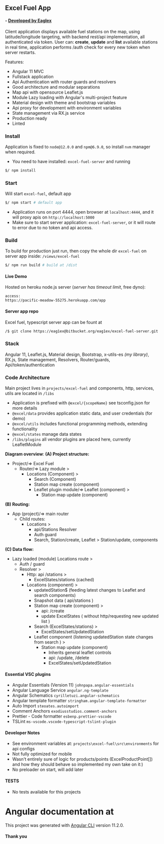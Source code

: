## Excel Fuel App
#### - [ Developed by Eaglex ](http://eaglex.net)

Client application displays available fuel stations on the map, using latitude/longitude targeting, with backend rest/api implementation, all authenticated via token. User can: **create**, **update** and **list** available stations in real time, application performs /auth check for every new token when server restarts.

Features:
- Angular 11 MVC
- Fullstack application
- Api Authentication with router guards and resolvers 
- Good architecture and modular separations
- Map api with opensource Leaflet.js
- Module Lazy loading with Angular's multi-project feature
- Material design with theme and bootstrap variables
- Api proxy for development with environment variables
- State management via RX.js service
- Production ready
- Linted


### Install
Application is fixed to `node@12.0.0` and `npm@6.9.0`, so install `nvm` manager when required.

- You need to have installed: `excel-fuel-server` and running

```sh
$/ npm install
```

### Start

Will start `excel-fuel`, default app
```sh
$/ npm start # default app
```

- Application runs on port 4444, open browser at `localhost:4444`, and it will proxy apis on `http://localhost:5000`
- Make sure to start server application: `excel-fuel-server`, or it will route to error due to no token and api access. 


### Build
To build for production just run, then copy the whole dir `excel-fuel` on server app inside: `/views/excel-fuel`

```sh
$/ npm run build # build at /dist
```


#### Live Demo
Hosted on heroku node.js server (_server has timeout limit_, free dyno):

```
access:
https://pacific-meadow-55275.herokuapp.com/app
```



#### Server app repo
Excel fuel, typescript server app can be fount at

```sh
/$ git clone https://eag1ex@bitbucket.org/eag1ex/excel-fuel-server.git
```


### Stack
Angular 11, Leaflet.js, Material design, Bootstrap, x-utils-es _(my library)_, RX.js, State management, Resolvers, Router/guards, Api/token/authentication 


### Code Architecture
Main project lives in `projects/excel-fuel` and components, http, services, utils are located in `/libs`

- Application is prefixed with `@excel/{scopeName}` see tsconfig.json for more details
- `@excel/data` provides application static data, and user credentials (for demo) 
- `@excel/utils` includes functional programming methods, extending functionality
- `@excel/states` manage data states 
- `/libs/plugins` all vendor plugins are placed here, currently LeafletModule

**Diagram overview**:
**(A) Project structure:**
- Project/=> Excel Fuel
    - Router/=> Lazy module >
        - Locations (Component) >
            - Search (Component)
            - Station map create (component)
            - Leaflet plugin module/=> Leaflet (component)  >
                - Station map update (component)

**(B) Routing:** 
- App (project)/=> main router
    - Child routes:
        - Locations >
            - api/Stations Resolver
            - Auth guard 
            - Search, Station/create, Leaflet > Station/update, components

**(C) Data flow:**
- Lazy loaded (module) Locations route > 
    - Auth / guard
    - Resolver >
        - Http: api /stations >
            - ExcelStates/stations (cached)
        - Locations (component)  >
            - updatedStation$ (feeding latest changes to Leaflet and search components) 
            - Snapshot data ( api/stations )    
            - Station map create (component) >
                - api: /create
                - update ExcelStates ( without http/requesting new updated list )
            - Search (ExcelStates/stations) >
                - ExcelStates/setUpdatedStation
            - Leaflet component (listening updatedStation state changes from search ) >
                - Station map update (component)
                    - Inherits general leaflet controls
                    - api: /update, /delete
                    - ExcelStates/setUpdatedStation 


#### Essential VSC plugins
- Angular Essentials (Version 11) `johnpapa.angular-essentials`
- Angular Language Service `angular.ng-template`
- Angular Schematics `cyrilletuzi.angular-schematics`
- Angular template formatter `stringham.angular-template-formatter`
- Auto Import `steoates.autoimport`
- Comment Anchors `exodiusstudios.comment-anchors`
- Prettier - Code formatter `esbenp.prettier-vscode`
- TSLint `ms-vscode.vscode-typescript-tslint-plugin`


#### Developer Notes
- See environment variables at: `projects\excel-fuel\src\environments` for api configs
- Not fully optimized for mobile
- Wasn't entirely sure of  logic for products/points (ExcelProductPoint[]) and how they should behave so implemented my own take on it:)
- No preloader on start, will add later


#### TESTS
- No tests available for this projects


# Angular documentation at
This project was generated with [Angular CLI](https://github.com/angular/angular-cli) version 11.2.0.


#### Thank you



